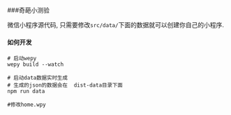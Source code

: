 ###奇葩小测验

微信小程序源代码, 只需要修改`src/data/`下面的数据就可以创建你自己的小程序.


#### 如何开发
```text
# 启动wepy
wepy build --watch

# 启动data数据实时生成
# 生成的json的数据会在  dist-data目录下面
npm run data

#修改home.wpy
```

